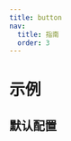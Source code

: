 ```yaml
---
title: button
nav:
  title: 指南
  order: 3
---
```


# 示例

## 默认配置

```jsx | pure

```

<code src="../examples/button/button-loading-use.tsx" />
